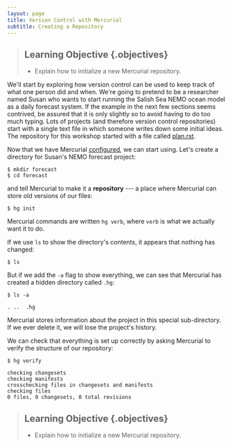 ```yaml
---
layout: page
title: Version Control with Mercurial
subtitle: Creating a Repository
---
```

> ## Learning Objective {.objectives}
>
> * Explain how to initialize a new Mercurial repository.

We'll start by exploring how version control can be used to keep track of what one person did and when.
We're going to pretend to be a researcher named Susan who wants to start running the Salish Sea NEMO ocean model as a daily forecast system.
If the example in the next few sections seems contrived,
be assured that it is only slightly so to avoid having to do too much typing.
Lots of projects
(and therefore version control repositories)
start with a single text file in which someone writes down some initial ideas.
The repository for this workshop started with a file called [plan.rst](https://bitbucket.org/43ravens/meopeers-2015-06-15/src/tip/plan.rst).

Now that we have Mercurial [configured](01-configuration.html),
we can start using.
Let's create a directory for Susan's NEMO forecast project:

~~~ {.bash}
$ mkdir forecast
$ cd forecast
~~~

and tell Mercurial to make it a **repository** --- a place where Mercurial can store old versions of our files:

~~~ {.bash}
$ hg init
~~~

Mercurial commands are written `hg verb`,
where `verb` is what we actually want it to do.

If we use `ls` to show the directory's contents,
it appears that nothing has changed:

~~~ {.bash}
$ ls
~~~

But if we add the `-a` flag to show everything,
we can see that Mercurial has created a hidden directory called `.hg`:

~~~ {.bash}
$ ls -a
~~~
~~~ {.output}
. ..  .hg
~~~

Mercurial stores information about the project in this special sub-directory.
If we ever delete it,
we will lose the project's history.

We can check that everything is set up correctly
by asking Mercurial to verify the structure of our repository:

~~~ {.bash}
$ hg verify
~~~
~~~ {.output}
checking changesets
checking manifests
crosschecking files in changesets and manifests
checking files
0 files, 0 changesets, 0 total revisions
~~~


> ## Learning Objective {.objectives}
>
> * Explain how to initialize a new Mercurial repository.
